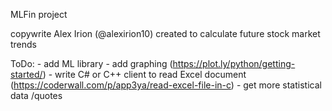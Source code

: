 MLFin project

copywrite Alex Irion (@alexirion10)
created to calculate future stock market trends

ToDo:
	- add ML library
	- add graphing (https://plot.ly/python/getting-started/)
	- write C# or C++ client to read Excel document (https://coderwall.com/p/app3ya/read-excel-file-in-c)
	- get more statistical data /quotes